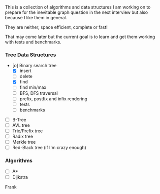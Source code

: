 This is a collection of algorithms and data structures I am working on to
prepare for the inevitable graph question in the next interview but also
because I like them in general.

They are neither, space efficient, complete or fast!

That may come later but the current goal is to learn and get them working
with tests and benchmarks.

### Tree Data Structures

- [o] Binary search tree
	- [x] insert
	- [ ] delete
	- [x] find
	- [ ] find min/max
	- [ ] BFS, DFS traversal
	- [ ] prefix, postfix and infix rendering
	- [ ] tests
	- [ ] benchmarks

- [ ] B-Tree
- [ ] AVL tree
- [ ] Trie/Prefix tree
- [ ] Radix tree
- [ ] Merkle tree
- [ ] Red-Black tree (if I'm crazy enough)

### Algorithms

- [ ] A*
- [ ] Dijkstra

Frank
